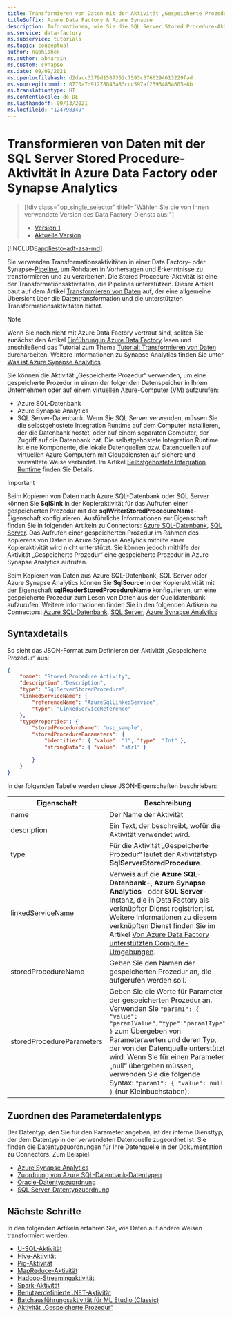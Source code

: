 ```yaml
---
title: Transformieren von Daten mit der Aktivität „Gespeicherte Prozedur“
titleSuffix: Azure Data Factory & Azure Synapse
description: Informationen, wie Sie die SQL Server Stored Procedure-Aktivität in einer Azure Data Factory- oder Synapse Analytics-Pipeline zum Aufrufen einer gespeicherten Prozedur in einer Azure SQL-Datenbank-/Data Warehouse-Instanz verwenden können.
ms.service: data-factory
ms.subservice: tutorials
ms.topic: conceptual
author: nabhishek
ms.author: abnarain
ms.custom: synapse
ms.date: 09/09/2021
ms.openlocfilehash: d2dacc3379d1587352c7593c3766294613229fad
ms.sourcegitcommit: 0770a7d91278043a83ccc597af25934854605e8b
ms.translationtype: HT
ms.contentlocale: de-DE
ms.lasthandoff: 09/13/2021
ms.locfileid: "124798349"
---
```

# <a name="transform-data-by-using-the-sql-server-stored-procedure-activity-in-azure-data-factory-or-synapse-analytics"></a>Transformieren von Daten mit der SQL Server Stored Procedure-Aktivität in Azure Data Factory oder Synapse Analytics
> [!div class="op_single_selector" title1="Wählen Sie die von Ihnen verwendete Version des Data Factory-Diensts aus:"]
> * [Version 1](v1/data-factory-stored-proc-activity.md)
> * [Aktuelle Version](transform-data-using-stored-procedure.md)

[!INCLUDE[appliesto-adf-asa-md](includes/appliesto-adf-asa-md.md)]

Sie verwenden Transformationsaktivitäten in einer Data Factory- oder Synapse-[Pipeline](concepts-pipelines-activities.md), um Rohdaten in Vorhersagen und Erkenntnisse zu transformieren und zu verarbeiten. Die Stored Procedure-Aktivität ist eine der Transformationsaktivitäten, die Pipelines unterstützen. Dieser Artikel baut auf dem Artikel [Transformieren von Daten](transform-data.md) auf, der eine allgemeine Übersicht über die Datentransformation und die unterstützten Transformationsaktivitäten bietet.

> [!NOTE]
> Wenn Sie noch nicht mit Azure Data Factory vertraut sind, sollten Sie zunächst den Artikel [Einführung in Azure Data Factory](introduction.md) lesen und anschließend das Tutorial zum Thema [Tutorial: Transformieren von Daten](tutorial-transform-data-spark-powershell.md) durcharbeiten.  Weitere Informationen zu Synapse Analytics finden Sie unter [Was ist Azure Synapse Analytics](../synapse-analytics/overview-what-is.md).

Sie können die Aktivität „Gespeicherte Prozedur“ verwenden, um eine gespeicherte Prozedur in einem der folgenden Datenspeicher in Ihrem Unternehmen oder auf einem virtuellen Azure-Computer (VM) aufzurufen: 

- Azure SQL-Datenbank
- Azure Synapse Analytics
- SQL Server-Datenbank.  Wenn Sie SQL Server verwenden, müssen Sie die selbstgehostete Integration Runtime auf dem Computer installieren, der die Datenbank hostet, oder auf einem separaten Computer, der Zugriff auf die Datenbank hat. Die selbstgehostete Integration Runtime ist eine Komponente, die lokale Datenquellen bzw. Datenquellen auf virtuellen Azure Computern mit Clouddiensten auf sichere und verwaltete Weise verbindet. Im Artikel [Selbstgehostete Integration Runtime](create-self-hosted-integration-runtime.md) finden Sie Details.

> [!IMPORTANT]
> Beim Kopieren von Daten nach Azure SQL-Datenbank oder SQL Server können Sie **SqlSink** in der Kopieraktivität für das Aufrufen einer gespeicherten Prozedur mit der **sqlWriterStoredProcedureName**-Eigenschaft konfigurieren. Ausführliche Informationen zur Eigenschaft finden Sie in folgenden Artikeln zu Connectors: [Azure SQL-Datenbank](connector-azure-sql-database.md), [SQL Server](connector-sql-server.md). Das Aufrufen einer gespeicherten Prozedur im Rahmen des Kopierens von Daten in Azure Synapse Analytics mithilfe einer Kopieraktivität wird nicht unterstützt. Sie können jedoch mithilfe der Aktivität „Gespeicherte Prozedur“ eine gespeicherte Prozedur in Azure Synapse Analytics aufrufen. 
>
> Beim Kopieren von Daten aus Azure SQL-Datenbank, SQL Server oder Azure Synapse Analytics können Sie **SqlSource** in der Kopieraktivität mit der Eigenschaft **sqlReaderStoredProcedureName** konfigurieren, um eine gespeicherte Prozedur zum Lesen von Daten aus der Quelldatenbank aufzurufen. Weitere Informationen finden Sie in den folgenden Artikeln zu Connectors: [Azure SQL-Datenbank](connector-azure-sql-database.md), [SQL Server](connector-sql-server.md), [Azure Synapse Analytics](connector-azure-sql-data-warehouse.md)          

 

## <a name="syntax-details"></a>Syntaxdetails
So sieht das JSON-Format zum Definieren der Aktivität „Gespeicherte Prozedur“ aus:

```json
{
    "name": "Stored Procedure Activity",
    "description":"Description",
    "type": "SqlServerStoredProcedure",
    "linkedServiceName": {
        "referenceName": "AzureSqlLinkedService",
        "type": "LinkedServiceReference"
    },
    "typeProperties": {
        "storedProcedureName": "usp_sample",
        "storedProcedureParameters": {
            "identifier": { "value": "1", "type": "Int" },
            "stringData": { "value": "str1" }

        }
    }
}
```

In der folgenden Tabelle werden diese JSON-Eigenschaften beschrieben:

| Eigenschaft                  | Beschreibung                              | Erforderlich |
| ------------------------- | ---------------------------------------- | -------- |
| name                      | Der Name der Aktivität                     | Ja      |
| description               | Ein Text, der beschreibt, wofür die Aktivität verwendet wird. | Nein       |
| type                      | Für die Aktivität „Gespeicherte Prozedur“ lautet der Aktivitätstyp **SqlServerStoredProcedure**. | Ja      |
| linkedServiceName         | Verweis auf die **Azure SQL-Datenbank**-, **Azure Synapse Analytics**- oder **SQL Server**-Instanz, die in Data Factory als verknüpfter Dienst registriert ist. Weitere Informationen zu diesem verknüpften Dienst finden Sie im Artikel [Von Azure Data Factory unterstützten Compute-Umgebungen](compute-linked-services.md). | Ja      |
| storedProcedureName       | Geben Sie den Namen der gespeicherten Prozedur an, die aufgerufen werden soll. | Ja      |
| storedProcedureParameters | Geben Sie die Werte für Parameter der gespeicherten Prozedur an. Verwenden Sie `"param1": { "value": "param1Value","type":"param1Type" }` zum Übergeben von Parameterwerten und deren Typ, der von der Datenquelle unterstützt wird. Wenn Sie für einen Parameter „null“ übergeben müssen, verwenden Sie die folgende Syntax: `"param1": { "value": null }` (nur Kleinbuchstaben). | Nein       |

## <a name="parameter-data-type-mapping"></a>Zuordnen des Parameterdatentyps
Der Datentyp, den Sie für den Parameter angeben, ist der interne Diensttyp, der dem Datentyp in der verwendeten Datenquelle zugeordnet ist. Sie finden die Datentypzuordnungen für Ihre Datenquelle in der Dokumentation zu Connectors. Zum Beispiel:

- [Azure Synapse Analytics](connector-azure-sql-data-warehouse.md#data-type-mapping-for-azure-synapse-analytics)
- [Zuordnung von Azure SQL-Datenbank-Datentypen](connector-azure-sql-database.md#data-type-mapping-for-azure-sql-database)
- [Oracle-Datentypzuordnung](connector-oracle.md#data-type-mapping-for-oracle)
- [SQL Server-Datentypzuordnung](connector-sql-server.md#data-type-mapping-for-sql-server)

## <a name="next-steps"></a>Nächste Schritte
In den folgenden Artikeln erfahren Sie, wie Daten auf andere Weisen transformiert werden: 

* [U-SQL-Aktivität](transform-data-using-data-lake-analytics.md)
* [Hive-Aktivität](transform-data-using-hadoop-hive.md)
* [Pig-Aktivität](transform-data-using-hadoop-pig.md)
* [MapReduce-Aktivität](transform-data-using-hadoop-map-reduce.md)
* [Hadoop-Streamingaktivität](transform-data-using-hadoop-streaming.md)
* [Spark-Aktivität](transform-data-using-spark.md)
* [Benutzerdefinierte .NET-Aktivität](transform-data-using-dotnet-custom-activity.md)
* [Batchausführungsaktivität für ML Studio (Classic)](transform-data-using-machine-learning.md)
* [Aktivität „Gespeicherte Prozedur“](transform-data-using-stored-procedure.md)
